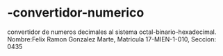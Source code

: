 # -convertidor-numerico
convertidor  de numeros decimales al sistema octal-binario-hexadecimal. Nombre:Felix Ramon Gonzalez Marte, Matricula 17-MIEN-1-010, Seccion: 0435 
